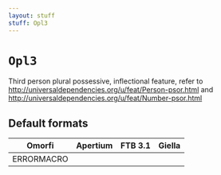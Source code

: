 ```yaml
---
layout: stuff
stuff: Opl3
---
```

# ` Opl3 `

Third person plural possessive, inflectional feature, refer to http://universaldependencies.org/u/feat/Person-psor.html and http://universaldependencies.org/u/feat/Number-psor.html

## Default formats
| Omorfi | Apertium | FTB 3.1 | Giella |
|:------:|:--------:|:-------:|:------:|
|  ERRORMACRO |   |   |    |
